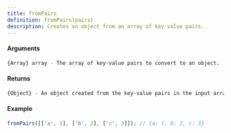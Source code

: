 ```yaml
---
title: fromPairs
definition: fromPairs(pairs)
description: Creates an object from an array of key-value pairs.
---
```



#### Arguments


```bash
{Array} array - The array of key-value pairs to convert to an object.
```


#### Returns


```bash
{Object} - An object created from the key-value pairs in the input array.
```


#### Example


```ts
fromPairs([['a', 1], ['b', 2], ['c', 3]]); // {a: 1, b: 2, c: 3}
```